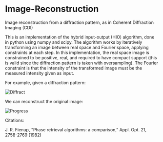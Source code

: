 # Image-Reconstruction
Image reconstruction from a diffraction pattern, as in Coherent Diffraction Imaging (CDI)

This is an implementation of the hybrid input-output (HIO) algorithm, done in python using numpy and scipy. 
The algorithm works by iteratively transforming an image between real space and Fourier space, applying constraints at each step. 
In this implementation, the real space image is constrained to be positive, real, and required to have compact support (this is valid since the diffraction pattern is taken with oversampling). 
The Fourier constraint is that the intensity of the transformed image must be the measured intensity given as input. 

For example, given a diffraction pattern: 

![Diffract](https://raw.githubusercontent.com/cwg45/Image-Reconstruction/master/transform.png)

We can reconstruct the original image:

![Progress](https://raw.githubusercontent.com/cwg45/Image-Reconstruction/master/progress.gif)

Citations:

J. R. Fienup, "Phase retrieval algorithms: a comparison," Appl. Opt. 21, 2758-2769 (1982)

